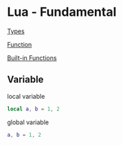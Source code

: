 # Lua - Fundamental

[Types](lua-types.md)

[Function](lua-function.md)

[Built-in Functions](lua-built-in-functions.md)

## Variable

local variable

```lua
local a, b = 1, 2
```

global variable

```lua
a, b = 1, 2
```